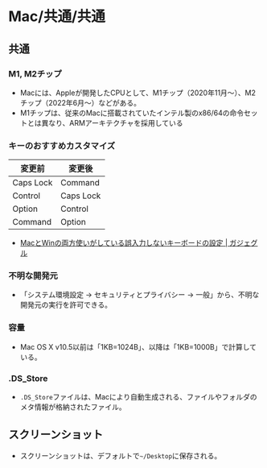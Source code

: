 # Mac/共通/共通

## 共通

### M1, M2チップ

- Macには、Appleが開発したCPUとして、M1チップ（2020年11月〜）、M2チップ（2022年6月〜）などがある。
- M1チップは、従来のMacに搭載されていたインテル製のx86/64の命令セットとは異なり、ARMアーキテクチャを採用している

### キーのおすすめカスタマイズ

| 変更前    | 変更後    |
| --------- | --------- |
| Caps Lock | Command   |
| Control   | Caps Lock |
| Option    | Control   |
| Command   | Option    |

- [MacとWinの両方使いがしている誤入力しないキーボードの設定 | ガジェグル](https://gazyeguru.com/macとwinの両方使いがしているキーボードの設定/)

### 不明な開発元

- 「システム環境設定 -> セキュリティとプライバシー -> 一般」から、不明な開発元の実行を許可できる。

### 容量

- Mac OS X v10.5以前は「1KB=1024B」、以降は「1KB=1000B」で計算している。

### .DS_Store

- `.DS_Store`ファイルは、Macにより自動生成される、ファイルやフォルダのメタ情報が格納されたファイル。

## スクリーンショット

- スクリーンショットは、デフォルトで`~/Desktop`に保存される。
